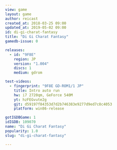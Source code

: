 ```yaml
---
view: game
layout: game
author: reicast
created_at: 2018-03-25 09:00
updated_at: 2019-05-02 09:00
id: di-gi-charat-fantasy
title: "Di Gi Charat Fantasy"
gamedb-issue: 0

releases:
  - id: "9F8E"
    region: JP
    version: "1.004"
    discs: 1
    medium: gdrom

test-videos:
  - fingerprint: "9F8E GD-ROM1/1 JP"
    title: Intro auto run
    hw: i7 2720qm, GeForce 540M
    yt: hzFEGvute2g
    git: d59197f84353d7d2b746383e9277d9ed7c8c4053
    platform: win86-release

gotIGDBGame: 1
idIGDB: 109070
name: "Di Gi Charat Fantasy"
popularity: 1.0
slug: "di-gi-charat-fantasy"

---
```


